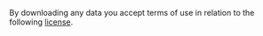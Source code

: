 By downloading any data you accept terms of use in relation to the following [license](https://github.com/DST-BIF/DFDA/blob/6880efd546e15e28850cab1761027c4496dd670b/LICENSE.md).
